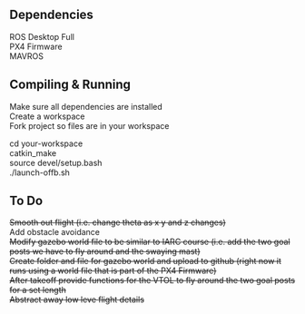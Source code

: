 ## Dependencies
ROS Desktop Full  
PX4 Firmware  
MAVROS  

## Compiling & Running
Make sure all dependencies are installed  
Create a workspace  
Fork project so files are in your workspace  

cd your-workspace  
catkin_make  
source devel/setup.bash  
./launch-offb.sh  

##  To Do  
~~Smooth out flight (i.e. change theta as x y and z changes)~~  
Add obstacle avoidance  
~~Modify gazebo world file to be similar to IARC course (i.e. add the two goal posts we have to fly around and the swaying mast)~~  
~~Create folder and file for gazebo world and upload to github (right now it runs using a world file that is part of the PX4 Firmware)~~  
~~After takeoff provide functions for the VTOL to fly around the two goal posts for a set length~~  
~~Abstract away low leve flight details~~
